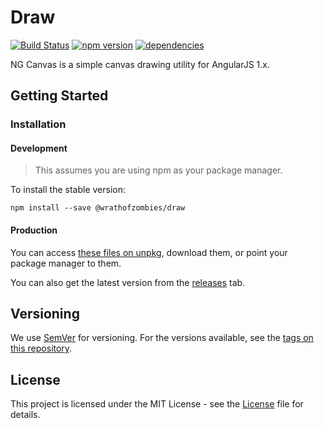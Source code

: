 # Draw

[![Build Status](https://travis-ci.org/WrathOfZombies/draw.svg?branch=master)](https://travis-ci.org/WrathOfZombies/draw)
[![npm version](https://badge.fury.io/js/%40microsoft%2Fdraw.svg)](https://badge.fury.io/js/%40microsoft%2Fdraw)
[![dependencies](https://david-dm.org/WrathOfZombies/draw.svg)](https://david-dm.org/WrathOfZombies/draw)

NG Canvas is a simple canvas drawing utility for AngularJS 1.x.

## Getting Started

### Installation

#### Development
> This assumes you are using npm as your package manager.

To install the stable version:

`npm install --save @wrathofzombies/draw`

#### Production

You can access [these files on unpkg](https://unpkg.com/@wrathofzombies/draw/dist/draw.min.js), download them, or point your package manager to them.

You can also get the latest version from the [releases](https://github.com/WrathOfZombies/draw/releases) tab.

## Versioning

We use [SemVer](http://semver.org/) for versioning. For the versions available, see the [tags on this repository](https://github.com/WrathOfZombies/draw/tags).

## License

This project is licensed under the MIT License - see the [License](LICENSE) file for details.
